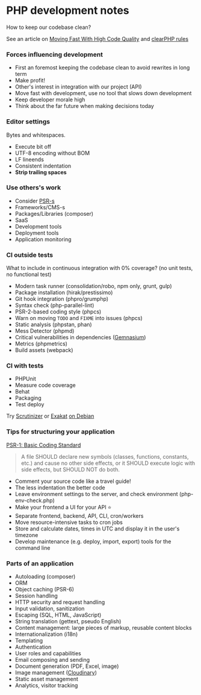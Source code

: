 # PHP development notes

How to keep our codebase clean?

See an article on [Moving Fast With High Code Quality](https://engineering.quora.com/Moving-Fast-With-High-Code-Quality)
and [clearPHP rules](https://github.com/dseguy/clearPHP)

### Forces influencing development

- First an foremost keeping the codebase clean to avoid rewrites in long term
- Make profit!
- Other's interest in integration with our project (API)
- Move fast with development, use no tool that slows down development
- Keep developer morale high
- Think about the far future when making decisions today

### Editor settings

Bytes and whitespaces.

- Execute bit off
- UTF-8 encoding without BOM
- LF lineends
- Consistent indentation
- **Strip trailing spaces**

### Use others's work

- Consider [PSR-s](http://www.php-fig.org/psr/)
- Frameworks/CMS-s
- Packages/Libraries (composer)
- SaaS
- Development tools
- Deployment tools
- Application monitoring

### CI outside tests

What to include in continuous integration with 0% coverage?
(no unit tests, no functional test)

- Modern task runner (consolidation/robo, npm only, grunt, gulp)
- Package installation (hirak/prestissimo)
- Git hook integration (phpro/grumphp)
- Syntax check (php-parallel-lint)
- PSR-2-based coding style (phpcs)
- Warn on moving `TODO` and `FIXME` into issues (phpcs)
- Static analysis (phpstan, phan)
- Mess Detector (phpmd)
- Critical vulnerabilities in dependencies ([Gemnasium](https://gemnasium.com/))
- Metrics (phpmetrics)
- Build assets (webpack)

### CI with tests

- PHPUnit
- Measure code coverage
- Behat
- Packaging
- Test deploy

Try [Scrutinizer](https://scrutinizer-ci.com/) or [Exakat](https://www.exakat.io/)
[on Debian](https://exakat.readthedocs.io/en/latest/Installation.html#quick-installation-with-debian-ubuntu)

### Tips for structuring your application

[PSR-1: Basic Coding Standard](http://www.php-fig.org/psr/psr-1/)

> A file SHOULD declare new symbols (classes, functions, constants, etc.) and cause no other side effects,
> or it SHOULD execute logic with side effects,
> but SHOULD NOT do both.

- Comment your source code like a travel guide!
- The less indentation the better code
- Leave environment settings to the server, and check environment (php-env-check.php)
- Make your frontend a UI for your API :star:
- Separate frontend, backend, API, CLI, cron/workers
- Move resource-intensive tasks to cron jobs
- Store and calculate dates, times in UTC and display it in the user's timezone
- Develop maintenance (e.g. deploy, import, export) tools for the command line

### Parts of an application

- Autoloading (composer)
- ORM
- Object caching (PSR-6)
- Session handling
- HTTP security and request handling
- Input validation, sanitization
- Escaping (SQL, HTML, JavaScript)
- String translation (gettext, pseudo English)
- Content management: large pieces of markup, reusable content blocks
- Internationalization (i18n)
- Templating
- Authentication
- User roles and capabilities
- Email composing and sending
- Document generation (PDF, Excel, image)
- Image management ([Cloudinary](https://cloudinary.com/))
- Static asset management
- Analytics, visitor tracking
